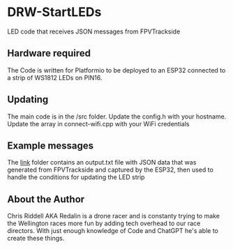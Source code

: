 # DRW-StartLEDs
 LED code that receives JSON messages from FPVTrackside

 ## Hardware required
 The Code is written for Platformio to be deployed to an ESP32 connected to a strip of WS1812 LEDs on PIN16.

## Updating
The main code is in the /src folder. 
Update the config.h with your hostname.
Update the array in connect-wifi.cpp with your WiFi credentials

## Example messages
The [link](test) folder contains an output.txt file with JSON data that was generated from FPVTrackside and captured by the ESP32, then used to handle the conditions for updating the LED strip

## About the Author
Chris Riddell AKA Redalin is a drone racer and is constanty trying to make the Wellington races more fun by adding tech overhead to our race directors. With just enough knowledge of Code and ChatGPT he's able to create these things.